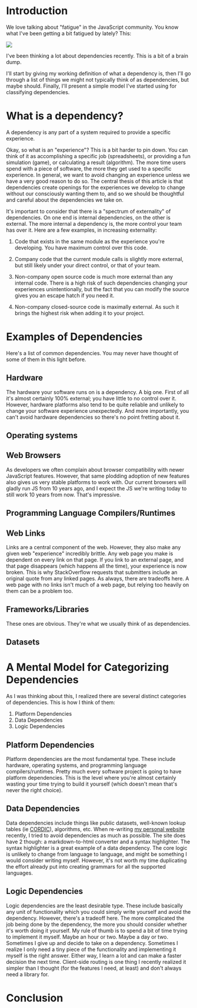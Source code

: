 # Introduction

We love talking about "fatigue" in the JavaScript community. You know what I've
been getting a bit fatigued by lately? This:

<img class='image' src='https://anderspitman.net/public/github_security_warning.png'></img>

I've been thinking a lot about dependencies recently. This is a bit of a brain
dump.

I'll start by giving my working definition of what a dependency is, then I'll
go through a list of things we might not typically think of as dependencies,
but maybe should. Finally, I'll present a simple model I've started using for
classifying dependencies.

# What is a dependency?

A dependency is any part of a system required to provide a specific experience.

Okay, so what is an "experience"? This is a bit harder to pin down. You can
think of it as accomplishing a specific job (spreadsheets), or providing a fun
simulation (game), or calculating a result (algorithm). The more time users
spend with a piece of software, the more they get used to a specific
experience. In general, we want to avoid changing an experience unless we have
a very good reason to do so. The central thesis of this article is that
dependencies create openings for the experiences we develop to change without
our consciously wanting them to, and so we should be thoughtful and careful
about the dependencies we take on.

It's important to consider that there is a "spectrum of externality" of
dependencies. On one end is internal dependencies, on the other is external.
The more internal a dependency is, the more control your team has over it.
Here are a few examples, in increasing externality:

1. Code that exists in the same module as the experience you're developing. You
   have maximum control over this code.

2. Company code that the current module calls is slightly more external, but
   still likely under your direct control, or that of your team.

3. Non-company open source code is much more external than any internal code.
   There is a high risk of such dependencies changing your experiences
   unintentionally, but the fact that you can modify the source gives you an
   escape hatch if you need it.

4. Non-company closed-source code is maximally external. As such it brings the
   highest risk when adding it to your project.


# Examples of Dependencies

Here's a list of common dependencies. You may never have thought of some of
them in this light before.

## Hardware

The hardware your software runs on is a dependency. A big one. First of all
it's almost certainly 100% external; you have little to no control over it.
However, hardware platforms also tend to be quite reliable and unlikely to
change your software experience unexpectedly. And more importantly, you can't
avoid hardware dependencies so there's no point fretting about it.

## Operating systems

## Web Browsers

As developers we often complain about browser compatibility with newer
JavaScript features. However, that same plodding adoption of new features also
gives us very stable platforms to work with. Our current browsers will gladly
run JS from 10 years ago, and I expect the JS we're writing today to still work
10 years from now. That's impressive.

## Programming Language Compilers/Runtimes

## Web Links

Links are a central component of the web. However, they also make any given
web "experience" incredibly brittle. Any web page you make is dependent on
every link on that page. If you link to an external page, and that page
disappears (which happens all the time), your experience is now broken. This is
why StackOverflow requests that submitters include an original quote from any
linked pages. As always, there are tradeoffs here. A web page with no links
isn't much of a web page, but relying too heavily on them can be a problem
too.

## Frameworks/Libraries

These ones are obvious. They're what we usually think of as dependencies.

## Datasets


# A Mental Model for Categorizing Dependencies

As I was thinking about this, I realized there are several distinct categories
of dependencies. This is how I think of them:

1. Platform Dependencies
2. Data Dependencies
3. Logic Dependencies

## Platform Dependencies

Platform dependencies are the most fundamental type. These include hardware,
operating systems, and programming language compilers/runtimes. Pretty much
every software project is going to have platform dependencies. This is the
level where you're almost certainly wasting your time trying to build it
yourself (which doesn't mean that's never the right choice).

## Data Dependencies

Data dependencies include things like public datasets, well-known lookup tables
(ie [CORDIC](https://en.wikipedia.org/wiki/CORDIC)), algorithms, etc. When
re-writing [my personal website](https://anderspitman.net) recently, I tried to
avoid dependencies as much as possible. The site does have 2 though: a
markdown-to-html converter and a syntax highlighter. The syntax highlighter is
a great example of a data dependency. The core logic is unlikely to change from
language to language, and might be something I would consider writing myself.
However, it's not worth my time duplicating the effort already put into
creating grammars for all the supported languages.

## Logic Dependencies

Logic dependencies are the least desirable type. These include basically any
unit of functionality which you could simply write yourself and avoid the
dependency. However, there's a tradeoff here. The more complicated the job
being done by the dependency, the more you should consider whether it's worth
doing it yourself. My rule of thumb is to spend a bit of time trying to
implement it myself. Maybe an hour or two. Maybe a day or two. Sometimes I
give up and decide to take on a dependency. Sometimes I realize I only need a
tiny piece of the functionality and implementing it myself is the right answer.
Either way, I learn a lot and can make a faster decision the next time.
Client-side routing is one thing I recently realized it simpler than I thought
(for the features I need, at least) and don't always need a library for.


# Conclusion

